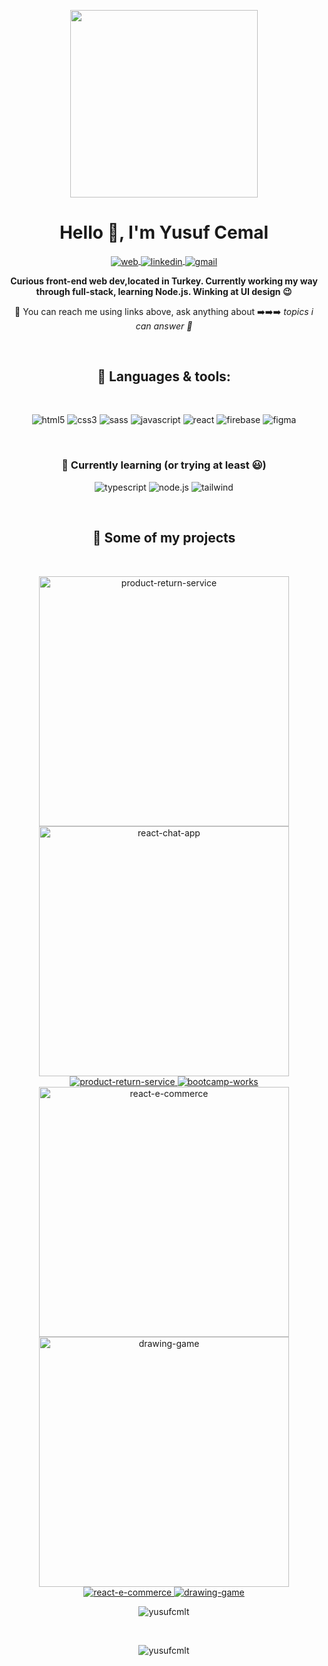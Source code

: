 <p align="center">
  <img src="https://user-images.githubusercontent.com/58252790/131265676-82ab7985-220b-4e5e-b4fb-cab1e2846ef0.gif" width="300" height="300" />
</p>

<!-- About-START -->

<h1 align="center">Hello 👋, I'm Yusuf Cemal</h1>

<p align="center" >
  <span align="center">
    <a href="https://yusufcmlt.github.io" target="blank">
      <img align="center" src="https://img.shields.io/badge/website-000000?style=for-the-badge&logo=About.me&logoColor=white" alt="web" />
    </a>
  </span>
  <span align="center">
    <a href="https://linkedin.com/in/yusufcemaltokmak" target="blank">
      <img align="center" src="https://img.shields.io/badge/LinkedIn-0077B5?style=for-the-badge&logo=linkedin&logoColor=white" alt="linkedin" />
    </a>
  </span>
  <span align="center">
    <a href="mailto:6ziyv3vuq@relay.firefox.com" target="blank">
      <img align="center" src="https://img.shields.io/badge/Gmail-D14836?style=for-the-badge&logo=gmail&logoColor=white" alt="gmail" />
    </a>
  </span>
</p>

<p align="center"><strong>Curious front-end web dev,located in Turkey. Currently working my way through full-stack, learning Node.js.  Winking at UI design 😉</strong></p>
<p align="center">🙋 You can reach me using links above, ask anything about ➡️➡️➡️ <em>topics i can answer 🤔 </em> </p>

<br/>


<!-- SKILLS-START -->

 <h2 align="center"> 🧰 Languages & tools:</h2>
 
 <br/>
 
<p align="center"><img src="https://img.shields.io/badge/HTML5-E34F26?style=for-the-badge&logo=html5&logoColor=white" alt="html5" />
<img src="https://img.shields.io/badge/CSS3-1572B6?style=for-the-badge&logo=css3&logoColor=white" alt="css3" />
<img src="https://img.shields.io/badge/Sass-CC6699?style=for-the-badge&logo=sass&logoColor=white" alt="sass" />
<img src="https://img.shields.io/badge/JavaScript-323330?style=for-the-badge&logo=javascript&logoColor=F7DF1E" alt="javascript" />

<img src="https://img.shields.io/badge/React-20232A?style=for-the-badge&logo=react&logoColor=61DAFB" alt="react" />
<img src="https://img.shields.io/badge/firebase-ffca28?style=for-the-badge&logo=firebase&logoColor=black" alt="firebase" />
<img src="https://img.shields.io/badge/Figma-F24E1E?style=for-the-badge&logo=figma&logoColor=white" alt="figma" /></p> 


<br/>

 <h3 align="center"> 🤔 Currently learning (or trying at least 😃) </h3>
<p align="center">
<img src="https://img.shields.io/badge/TypeScript-007ACC?style=for-the-badge&logo=typescript&logoColor=white" alt="typescript" />
<img src="https://img.shields.io/badge/Node.js-339933?style=for-the-badge&logo=nodedotjs&logoColor=white" alt="node.js" />
<img src="https://img.shields.io/badge/Tailwind_CSS-38B2AC?style=for-the-badge&logo=tailwind-css&logoColor=white" alt="tailwind" />
</p> 
<br/>

<!-- SKILLS-END -->

<!-- PROJECTS-START -->

<h2 align="center">🔨 Some of my projects</h2>

<br/>

<p align="center">
  
   <!-- PROJECTS-FIRST-ROW -->
  
  <img  width="400" src="https://user-images.githubusercontent.com/58252790/141175219-bcdd8d68-86a5-4d03-8942-f6d13c9e741a.png" alt="product-return-service" />
  <img  width="400" src="https://user-images.githubusercontent.com/58252790/141175215-f1b82fd3-08b3-44ab-b3e0-aab7a69b0355.png" alt="react-chat-app" />
 
  <a href="https://github.com/yusufcmlt/product-return-service-app" target="blank">
    <img align="" src="https://github-readme-stats.vercel.app/api/pin/?username=yusufcmlt&repo=product-return-service-app&theme=aura_dark" alt="product-return-service" />
  </a>
  <a href="https://linkedin.com/in/yusufcemaltokmak" target="blank">
    <img align="" src="https://github-readme-stats.vercel.app/api/pin/?username=yusufcmlt&repo=patika-react-bootcamp&theme=aura_dark" alt="bootcamp-works" />
  </a>

  <!-- PROJECTS-SECOND-ROW -->
  
  
 <img  width="400" src="https://user-images.githubusercontent.com/58252790/141175159-433913a2-5e06-41c0-94a7-3d6f662e2f59.png" alt="react-e-commerce" />
  <img  width="400" src="https://user-images.githubusercontent.com/58252790/141177233-2ecd2f06-bdeb-4b22-97ef-6b96e0a895b2.png" alt="drawing-game" />
 
  <a href="https://linkedin.com/in/yusufcemaltokmak" target="blank">
    <img align="" src="https://github-readme-stats.vercel.app/api/pin/?username=yusufcmlt&repo=ecommmerce-react&theme=aura_dark" alt="react-e-commerce" />
  </a>
  <a href="https://linkedin.com/in/yusufcemaltokmak" target="blank">
    <img align="" src="https://github-readme-stats.vercel.app/api/pin/?username=yusufcmlt&repo=cizim-oyunu&theme=aura_dark" alt="drawing-game" />
  </a>
  
</p>

<!-- PROJECTS-END -->




<p align="center"><img  src="https://github-readme-stats.vercel.app/api/top-langs?username=yusufcmlt&show_icons=true&locale=en&layout=compact&theme=aura_dark" alt="yusufcmlt" /></p> 

<br/>
<p align="center"> <img src="https://komarev.com/ghpvc/?username=yusufcmlt&label=Profile%20views&color=0e75b6&style=flat" alt="yusufcmlt" /> </p>
